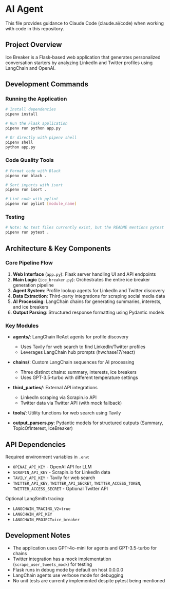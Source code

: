 # AI Agent

This file provides guidance to Claude Code (claude.ai/code) when working with code in this repository.

## Project Overview

Ice Breaker is a Flask-based web application that generates personalized conversation starters by analyzing LinkedIn and Twitter profiles using LangChain and OpenAI.

## Development Commands

### Running the Application

```bash
# Install dependencies
pipenv install

# Run the Flask application
pipenv run python app.py

# Or directly with pipenv shell
pipenv shell
python app.py
```

### Code Quality Tools

```bash
# Format code with Black
pipenv run black .

# Sort imports with isort
pipenv run isort .

# Lint code with pylint
pipenv run pylint [module_name]
```

### Testing

```bash
# Note: No test files currently exist, but the README mentions pytest
pipenv run pytest .
```

## Architecture & Key Components

### Core Pipeline Flow

1. **Web Interface** (`app.py`): Flask server handling UI and API endpoints
2. **Main Logic** (`ice_breaker.py`): Orchestrates the entire ice breaker generation pipeline
3. **Agent System**: Profile lookup agents for LinkedIn and Twitter discovery
4. **Data Extraction**: Third-party integrations for scraping social media data
5. **AI Processing**: LangChain chains for generating summaries, interests, and ice breakers
6. **Output Parsing**: Structured response formatting using Pydantic models

### Key Modules

- **agents/**: LangChain ReAct agents for profile discovery

  - Uses Tavily for web search to find LinkedIn/Twitter profiles
  - Leverages LangChain hub prompts (hwchase17/react)

- **chains/**: Custom LangChain sequences for AI processing

  - Three distinct chains: summary, interests, ice breakers
  - Uses GPT-3.5-turbo with different temperature settings

- **third_parties/**: External API integrations

  - LinkedIn scraping via Scrapin.io API
  - Twitter data via Twitter API (with mock fallback)

- **tools/**: Utility functions for web search using Tavily

- **output_parsers.py**: Pydantic models for structured outputs (Summary, TopicOfInterest, IceBreaker)

## API Dependencies

Required environment variables in `.env`:

- `OPENAI_API_KEY` - OpenAI API for LLM
- `SCRAPIN_API_KEY` - Scrapin.io for LinkedIn data
- `TAVILY_API_KEY` - Tavily for web search
- `TWITTER_API_KEY`, `TWITTER_API_SECRET`, `TWITTER_ACCESS_TOKEN`, `TWITTER_ACCESS_SECRET` - Optional Twitter API

Optional LangSmith tracing:

- `LANGCHAIN_TRACING_V2=true`
- `LANGCHAIN_API_KEY`
- `LANGCHAIN_PROJECT=ice_breaker`

## Development Notes

- The application uses GPT-4o-mini for agents and GPT-3.5-turbo for chains
- Twitter integration has a mock implementation (`scrape_user_tweets_mock`) for testing
- Flask runs in debug mode by default on host 0.0.0.0
- LangChain agents use verbose mode for debugging
- No unit tests are currently implemented despite pytest being mentioned
